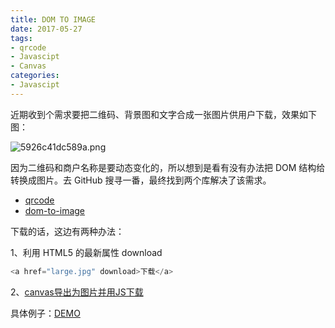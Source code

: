 ```yaml
---
title: DOM TO IMAGE
date: 2017-05-27
tags:
- qrcode
- Javascipt
- Canvas
categories:
- Javascipt
---
```

近期收到个需求要把二维码、背景图和文字合成一张图片供用户下载，效果如下图：

![5926c41dc589a.png](https://ooo.0o0.ooo/2017/05/27/59296905c6856.png)

因为二维码和商户名称是要动态变化的，所以想到是看有没有办法把 DOM 结构给转换成图片。去 GitHub 搜寻一番，最终找到两个库解决了该需求。

- [qrcode](https://github.com/davidshimjs/qrcodejs)
- [dom-to-image](https://github.com/tsayen/dom-to-image)

下载的话，这边有两种办法：

1、利用 HTML5 的最新属性 download
```js
<a href="large.jpg" download>下载</a>
```

2、[canvas导出为图片并用JS下载](https://www.baidufe.com/item/65c055482d26ec59e27e.html)

具体例子：[DEMO](http://demo.sinchang.me/dom-to-image/index.html)
